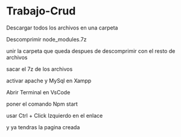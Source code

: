 # Trabajo-Crud

Descargar todos los archivos en una carpeta

Descomprimir node_modules.7z

unir la carpeta que queda despues de descomprimir con el resto de archivos 

sacar el 7z de los archivos 

activar apache y MySql en Xampp

Abrir Terminal en VsCode

poner el comando Npm start

usar Ctrl + Click Izquierdo en el enlace

y ya tendras la pagina creada
